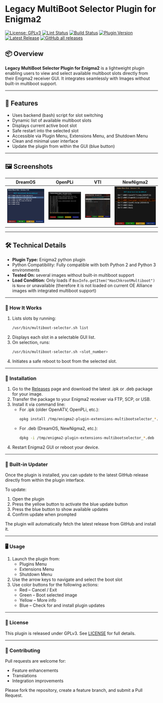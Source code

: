 # Legacy MultiBoot Selector Plugin for Enigma2

[![License: GPLv3](https://img.shields.io/badge/License-GPLv3-blue.svg)](https://www.gnu.org/licenses/gpl-3.0.html#license-text)
[![Lint Status](https://github.com/oe-alliance/MultiBootSelectorPlugin/actions/workflows/lint.yml/badge.svg)](https://github.com/oe-alliance/MultiBootSelectorPlugin/actions/workflows/lint.yml)
[![Build Status](https://github.com/oe-alliance/MultiBootSelectorPlugin/actions/workflows/release.yml/badge.svg)](https://github.com/oe-alliance/MultiBootSelectorPlugin/actions/workflows/release.yml)
[![Plugin Version](https://img.shields.io/github/v/tag/oe-alliance/MultiBootSelectorPlugin?label=Latest%20Version&color=darkviolet)](https://github.com/oe-alliance/MultiBootSelectorPlugin/tags)
[![Latest Release](https://img.shields.io/github/release-date/oe-alliance/MultiBootSelectorPlugin?label=From&color=darkviolet)](https://github.com/oe-alliance/MultiBootSelectorPlugin/releases/latest)
[![GitHub all releases](https://img.shields.io/github/downloads/oe-alliance/MultiBootSelectorPlugin/total.svg?label=Downloads&color=blue)](https://github.com/oe-alliance/MultiBootSelectorPlugin/releases)

## 📦 Overview

**Legacy MultiBoot Selector Plugin for Enigma2** is a lightweight plugin enabling users to view and select available multiboot slots directly from their Enigma2 receiver GUI. It integrates seamlessly with Images without built-in multiboot support.

---

## 🚀 Features

- Uses backend (bash) script for slot switching
- Dynamic list of available multiboot slots
- Displays current active boot slot
- Safe restart into the selected slot
- Accessible via Plugin Menu, Extensions Menu, and Shutdown Menu
- Clean and minimal user interface
- Update the plugin from within the GUI (blue button)

---

## 🖼️ Screenshots

| DreamOS | OpenPLi | VTI | NewNigma2 |
|---------|---------|-----|-----------|
| ![DreamOS screenshot](screenshots/dreamos.png) | ![OpenPLi screenshot](screenshots/openpli.png) | ![VTI screenshot](screenshots/vti.png) | ![NewNigma2 screenshot](screenshots/newnigma2.png) |

---

## 🛠️ Technical Details

- **Plugin Type:** Enigma2 python plugin
- Python Compatibility: Fully compatible with both Python 2 and Python 3 environments
- **Tested On:** several images without built-in multiboot support
- **Load Condition:** Only loads if `BoxInfo.getItem("HasChkrootMultiboot")` is `None` or unavailable (therefore it is not loaded on current OE Alliance images with integrated multiboot support)

---

### 🔧 How It Works

1. Lists slots by running:
   ```bash
   /usr/bin/multiboot-selector.sh list
2. Displays each slot in a selectable GUI list.
3. On selection, runs:
   ```bash
   /usr/bin/multiboot-selector.sh <slot_number>
4. Initiates a safe reboot to boot from the selected slot.

---

### 📂 Installation

1. Go to the [Releases](https://github.com/oe-alliance/MultiBootSelectorPlugin/releases) page and download the latest .ipk or .deb package for your image.
2. Transfer the package to your Enigma2 receiver via FTP, SCP, or USB.
3. Install it via command line:
   - For .ipk (older OpenATV, OpenPLi, etc.):
      ```bash
      opkg install /tmp/enigma2-plugin-extensions-multibootselector_*.ipk

   - For .deb (DreamOS, NewNigma2, etc.):
      ```bash
      dpkg -i /tmp/enigma2-plugin-extensions-multibootselector_*.deb
4. Restart Enigma2 GUI or reboot your device.

---

### 🔄 Built-in Updater

Once the plugin is installed, you can update to the latest GitHub release directly from within the plugin interface.

To update:
1. Open the plugin
2. Press the yellow button to activate the blue update button
3. Press the blue button to show available updates
4. Confirm update when prompted

The plugin will automatically fetch the latest release from GitHub and install it.

---

### 🖥️ Usage

1. Launch the plugin from:
   - Plugins Menu
   - Extensions Menu
   - Shutdown Menu
2. Use the arrow keys to navigate and select the boot slot
3. Use color buttons for the following actions:
   - Red – Cancel / Exit
   - Green – Boot selected image
   - Yellow – More info
   - Blue – Check for and install plugin updates

---

### 📜 License
This plugin is released under GPLv3. See [LICENSE](https://www.gnu.org/licenses/gpl-3.0.html#license-text) for full details.

---

### 🤝 Contributing
Pull requests are welcome for:
- Feature enhancements
- Translations
- Integration improvements

Please fork the repository, create a feature branch, and submit a Pull Request.
